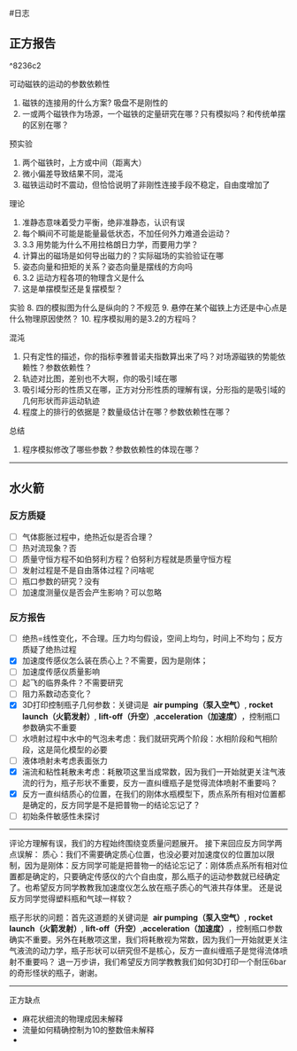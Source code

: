 #日志 

## 正方报告

^8236c2

可动磁铁的运动的参数依赖性
1. 磁铁的连接用的什么方案? 吸盘不是刚性的
2. 一或两个磁铁作为场源，一个磁铁的定量研究在哪？只有模拟吗？和传统单摆的区别在哪？

预实验
1. 两个磁铁时，上方或中间（距离大）
2. 微小偏差导致结果不同，混沌
3. 磁铁运动时不震动，但恰恰说明了非刚性连接手段不稳定，自由度增加了

理论
1. 准静态意味着受力平衡，绝非准静态，认识有误
2. 每个瞬间不可能是能量最低状态，不加任何外力难道会运动？
3. 3.3 用势能为什么不用拉格朗日力学，而要用力学？
4. 计算出的磁场是如何导出磁力的？实际磁场的实验验证在哪
5. 姿态向量和扭矩的关系？姿态向量是摆线的方向吗
6. 3.2 运动方程各项的物理含义是什么
7. 这是单摆模型还是复摆模型？

实验
8. 四的模拟图为什么是纵向的？不规范
9. 悬停在某个磁铁上方还是中心点是什么物理原因使然？
10. 程序模拟用的是3.2的方程吗？

混沌
1. 只有定性的描述，你的指标李雅普诺夫指数算出来了吗？对场源磁铁的势能依赖性？参数依赖性？
2. 轨迹对比图，差别也不大啊，你的吸引域在哪
3. 吸引域分形的性质又在哪，正方对分形性质的理解有误，分形指的是吸引域的几何形状而非运动轨迹
4. 程度上的排行的依据是？数量级估计在哪？参数依赖性在哪？

总结
1. 程序模拟修改了哪些参数？参数依赖性的体现在哪？

---
## 水火箭
### 反方质疑
- [ ] 气体膨胀过程中，绝热近似是否合理？
- [ ] 热对流现象？否
- [ ] 质量守恒方程不如伯努利方程？伯努利方程就是质量守恒方程
- [ ] 发射过程是不是自由落体过程？问啥呢
- [ ] 瓶口参数的研究？没有
- [ ] 加速度测量仪是否会产生影响？可以忽略

### 反方报告
- [ ] 绝热=线性变化，不合理。压力均匀假设，空间上均匀，时间上不均匀；反方质疑了绝热过程
- [x] 加速度传感仪怎么装在质心上？不需要，因为是刚体；
- [ ] 加速度传感仪质量影响
- [ ] 起飞的临界条件？不需要研究
- [ ] 阻力系数动态变化？
- [x] 3D打印控制瓶子几何参数：关键词是  ​**air pumping（泵入空气）​**, ​**rocket launch（火箭发射）​**, ​**lift-off（升空）​**, ​**acceleration（加速度）​**，控制瓶口参数确实不重要
- [ ] 水喷射过程中水中的气泡未考虑：我们就研究两个阶段：水相阶段和气相阶段，这是简化模型的必要
- [ ] 液体喷射未考虑表面张力
- [x] 湍流和粘性耗散未考虑：耗散项这里当成常数，因为我们一开始就更关注气液流的行为，瓶子形状不重要，反方一直纠缠瓶子是觉得流体喷射不重要吗？
- [x] 反方一直纠结质心的位置，在我们的刚体水瓶模型下，质点系所有相对位置都是确定的，反方同学是不是把普物一的结论忘记了？
- [ ] 初始条件敏感性未探讨

---
评论方理解有误，我们的方程始终围绕变质量问题展开。
接下来回应反方同学两点误解：
质心：我们不需要确定质心位置，也没必要对加速度仪的位置加以限制，因为是刚体：反方同学可能是把普物一的结论忘记了：刚体质点系所有相对位置都是确定的，只要确定传感仪的六个自由度，那么瓶子的运动参数就已经确定了。也希望反方同学教教我加速度仪怎么放在瓶子质心的气液共存体里。
还是说反方同学觉得塑料瓶和气球一样软？

瓶子形状的问题：首先这道题的关键词是  ​**air pumping（泵入空气）​**, ​**rocket launch（火箭发射）​**, ​**lift-off（升空）​**, ​**acceleration（加速度）​**，控制瓶口参数确实不重要。另外在耗散项这里，我们将耗散视为常数，因为我们一开始就更关注气液流的动力学，瓶子形状可以研究但不是核心，反方一直纠缠瓶子是觉得流体喷射不重要吗？
退一万步讲，我们希望反方同学教教我们如何3D打印一个耐压6bar的奇形怪状的瓶子，谢谢。

---
正方缺点
- 麻花状细流的物理成因未解释
- 流量如何精确控制为10的整数倍未解释
- 

